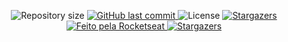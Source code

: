 <p align="center">

  <img alt="Repository size" src="https://img.shields.io/github/repo-size/jsnevt/README-bookwise">
  
  <a href="https://github.com/jsnevt/README-bookwise/commits/master">
    <img alt="GitHub last commit" src="https://img.shields.io/github/last-commit/jsnevt/README-bookwise">
  </a>
    
   <img alt="License" src="https://img.shields.io/badge/license-MIT-brightgreen">
   <a href="https://github.com/jsnevt/README-bookwise/stargazers">
    <img alt="Stargazers" src="https://img.shields.io/github/stars/jsnevt/README-bookwise?style=social">
  </a>

  <a href="https://rocketseat.com.br">
    <img alt="Feito pela Rocketseat" src="https://img.shields.io/badge/feito%20por-Rocketseat-%237519C1">
  </a>
  
  <a href="https://blog.rocketseat.com.br/">
    <img alt="Stargazers" src="https://img.shields.io/badge/Blog-Rocketseat-%237159c1?style=flat&logo=ghost">
    </a>
  
</p>

